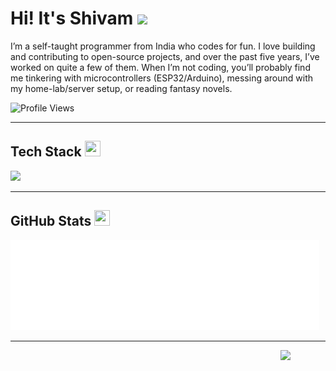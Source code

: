 <h1>Hi! It's Shivam <img src="https://raw.githubusercontent.com/MartinHeinz/MartinHeinz/master/wave.gif" width="28"></h1>

I’m a self-taught programmer from India who codes for fun. I love building and contributing to open-source projects, and over the past five years, I’ve worked on quite a few of them.
When I’m not coding, you’ll probably find me tinkering with microcontrollers (ESP32/Arduino), messing around with my home-lab/server setup, or reading fantasy novels.

<p>
<img src="https://komarev.com/ghpvc/?username=starry-shivam&style=flat&abbreviated=true" alt="Profile Views">
</p>

---

<h2>Tech Stack <img src="https://raw.githubusercontent.com/Tarikul-Islam-Anik/Animated-Fluent-Emojis/master/Emojis/Animals/Dove.png" width="25" height="25" /></h2>

![](https://skillicons.dev/icons?i=kotlin,java,python,c,cpp,androidstudio,idea,vscode,linux,git,github,firebase,githubactions,flask,html,markdown,sqlite,mysql,postgres,redis)

---

<h2>GitHub Stats <img src="https://raw.githubusercontent.com/Tarikul-Islam-Anik/Animated-Fluent-Emojis/master/Emojis/Animals/Butterfly.png" width="25" height="25" /></h2>

<img src="https://raw.githubusercontent.com/starry-shivam/github-stats-transparent/output/generated/overview.svg" width="49%" /><img src="https://raw.githubusercontent.com/starry-shivam/github-stats-transparent/output/generated/languages.svg" width="49%" />

---

<img src="https://64.media.tumblr.com/34784257378ce2c51675599159735772/tumblr_nd3b8i2gL01sedjuto1_400.gifv" align="right" width="72"/>
